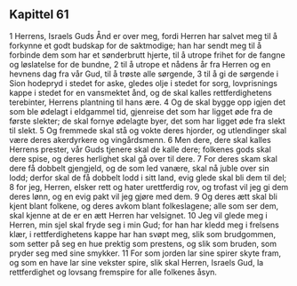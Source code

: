 ## Kapittel 61

1 Herrens, Israels Guds Ånd er over meg, fordi Herren har salvet meg til å forkynne et godt budskap for de saktmodige; han har sendt meg til å forbinde dem som har et sønderbrutt hjerte, til å utrope frihet for de fangne og løslatelse for de bundne,
2 til å utrope et nådens år fra Herren og en hevnens dag fra vår Gud, til å trøste alle sørgende,
3 til å gi de sørgende i Sion hodepryd i stedet for aske, gledes olje i stedet for sorg, lovprisnings kappe i stedet for en vansmektet ånd, og de skal kalles rettferdighetens terebinter, Herrens plantning til hans ære.
4 Og de skal bygge opp igjen det som ble ødelagt i eldgammel tid, gjenreise det som har ligget øde fra de første slekter; de skal fornye ødelagte byer, det som har ligget øde fra slekt til slekt.
5 Og fremmede skal stå og vokte deres hjorder, og utlendinger skal være deres akerdyrkere og vingårdsmenn.
6 Men dere, dere skal kalles Herrens prester, vår Guds tjenere skal de kalle dere; folkenes gods skal dere spise, og deres herlighet skal gå over til dere.
7 For deres skam skal dere få dobbelt gjengjeld, og de som led vanære, skal nå juble over sin lodd; derfor skal de få dobbelt lodd i sitt land, evig glede skal bli dem til del;
8 for jeg, Herren, elsker rett og hater urettferdig rov, og trofast vil jeg gi dem deres lønn, og en evig pakt vil jeg gjøre med dem.
9 Og deres ætt skal bli kjent blant folkene, og deres avkom blant folkeslagene; alle som ser dem, skal kjenne at de er en ætt Herren har velsignet.
10 Jeg vil glede meg i Herren, min sjel skal fryde seg i min Gud; for han har kledd meg i frelsens klær, i rettferdighetens kappe har han svøpt meg, slik som brudgommen, som setter på seg en hue prektig som prestens, og slik som bruden, som pryder seg med sine smykker.
11 For som jorden lar sine spirer skyte fram, og som en have lar sine vekster spire, slik skal Herren, Israels Gud, la rettferdighet og lovsang fremspire for alle folkenes åsyn.
